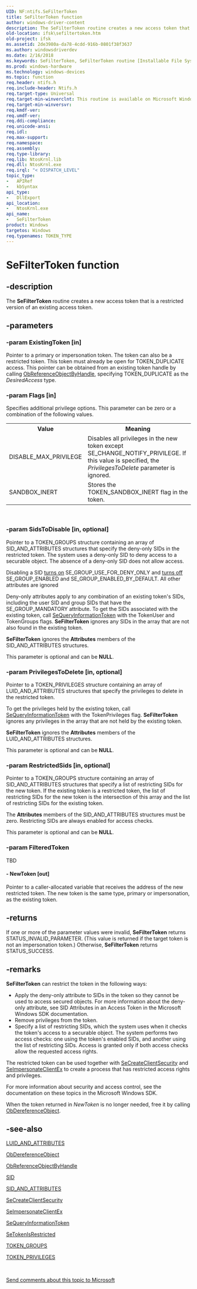 ```yaml
---
UID: NF:ntifs.SeFilterToken
title: SeFilterToken function
author: windows-driver-content
description: The SeFilterToken routine creates a new access token that is a restricted version of an existing access token.
old-location: ifsk\sefiltertoken.htm
old-project: ifsk
ms.assetid: 2de3980a-da78-4cdd-916b-0801f38f3637
ms.author: windowsdriverdev
ms.date: 2/16/2018
ms.keywords: SeFilterToken, SeFilterToken routine [Installable File System Drivers], ifsk.sefiltertoken, ntifs/SeFilterToken, seref_33edad21-5cc4-4bd9-86f1-b52c648fc87c.xml
ms.prod: windows-hardware
ms.technology: windows-devices
ms.topic: function
req.header: ntifs.h
req.include-header: Ntifs.h
req.target-type: Universal
req.target-min-winverclnt: This routine is available on Microsoft Windows XP and later.
req.target-min-winversvr: 
req.kmdf-ver: 
req.umdf-ver: 
req.ddi-compliance: 
req.unicode-ansi: 
req.idl: 
req.max-support: 
req.namespace: 
req.assembly: 
req.type-library: 
req.lib: NtosKrnl.lib
req.dll: NtosKrnl.exe
req.irql: "< DISPATCH_LEVEL"
topic_type:
-	APIRef
-	kbSyntax
api_type:
-	DllExport
api_location:
-	NtosKrnl.exe
api_name:
-	SeFilterToken
product: Windows
targetos: Windows
req.typenames: TOKEN_TYPE
---
```


# SeFilterToken function


## -description


The <b>SeFilterToken</b> routine creates a new access token that is a restricted version of an existing access token. 


## -parameters




### -param ExistingToken [in]

Pointer to a primary or impersonation token. The token can also be a restricted token. This token must already be open for TOKEN_DUPLICATE access. This pointer can be obtained from an existing token handle by calling <a href="https://msdn.microsoft.com/library/windows/hardware/ff558679">ObReferenceObjectByHandle</a>, specifying TOKEN_DUPLICATE as the <i>DesiredAccess</i> type. 


### -param Flags [in]

Specifies additional privilege options. This parameter can be zero or a combination of the following values. 

<table>
<tr>
<th>Value</th>
<th>Meaning</th>
</tr>
<tr>
<td>
DISABLE_MAX_PRIVILEGE

</td>
<td>
Disables all privileges in the new token except SE_CHANGE_NOTIFY_PRIVILEGE. If this value is specified, the <i>PrivilegesToDelete</i> parameter is ignored. 

</td>
</tr>
<tr>
<td>
SANDBOX_INERT

</td>
<td>
Stores the TOKEN_SANDBOX_INERT flag in the token. 

</td>
</tr>
</table>
 


### -param SidsToDisable [in, optional]

Pointer to a TOKEN_GROUPS structure containing an array of SID_AND_ATTRIBUTES structures that specify the deny-only SIDs in the restricted token. The system uses a deny-only SID to deny access to a securable object. The absence of a deny-only SID does not allow access. 

Disabling a SID <u>turns on</u> SE_GROUP_USE_FOR_DENY_ONLY and <u>turns off</u> SE_GROUP_ENABLED and SE_GROUP_ENABLED_BY_DEFAULT. All other attributes are ignored 

Deny-only attributes apply to any combination of an existing token's SIDs, including the user SID and group SIDs that have the SE_GROUP_MANDATORY attribute. To get the SIDs associated with the existing token, call <a href="https://msdn.microsoft.com/library/windows/hardware/ff556690">SeQueryInformationToken</a> with the TokenUser and TokenGroups flags. <b>SeFilterToken</b> ignores any SIDs in the array that are not also found in the existing token. 

<b>SeFilterToken</b> ignores the <b>Attributes</b> members of the SID_AND_ATTRIBUTES structures. 

This parameter is optional and can be <b>NULL</b>. 


### -param PrivilegesToDelete [in, optional]

Pointer to a TOKEN_PRIVILEGES structure containing an array of LUID_AND_ATTRIBUTES structures that specify the privileges to delete in the restricted token. 

To get the privileges held by the existing token, call <a href="https://msdn.microsoft.com/library/windows/hardware/ff556690">SeQueryInformationToken</a> with the TokenPrivileges flag. <b>SeFilterToken</b> ignores any privileges in the array that are not held by the existing token. 

<b>SeFilterToken</b> ignores the <b>Attributes</b> members of the LUID_AND_ATTRIBUTES structures. 

This parameter is optional and can be <b>NULL</b>. 


### -param RestrictedSids [in, optional]

Pointer to a TOKEN_GROUPS structure containing an array of SID_AND_ATTRIBUTES structures that specify a list of restricting SIDs for the new token. If the existing token is a restricted token, the list of restricting SIDs for the new token is the intersection of this array and the list of restricting SIDs for the existing token. 

The <b>Attributes</b> members of the SID_AND_ATTRIBUTES structures must be zero. Restricting SIDs are always enabled for access checks. 

This parameter is optional and can be <b>NULL</b>. 


### -param FilteredToken

TBD




#### - NewToken [out]

Pointer to a caller-allocated variable that receives the address of the new restricted token. The new token is the same type, primary or impersonation, as the existing token. 


## -returns



If one or more of the parameter values were invalid, <b>SeFilterToken</b> returns STATUS_INVALID_PARAMETER. (This value is returned if the target token is not an impersonation token.) Otherwise, <b>SeFilterToken</b> returns STATUS_SUCCESS. 




## -remarks



<b>SeFilterToken</b> can restrict the token in the following ways: 

<ul>
<li>
Apply the deny-only attribute to SIDs in the token so they cannot be used to access secured objects. For more information about the deny-only attribute, see SID Attributes in an Access Token in the Microsoft Windows SDK documentation. 

</li>
<li>
Remove privileges from the token. 

</li>
<li>
Specify a list of restricting SIDs, which the system uses when it checks the token's access to a securable object. The system performs two access checks: one using the token's enabled SIDs, and another using the list of restricting SIDs. Access is granted only if both access checks allow the requested access rights.

</li>
</ul>
The restricted token can be used together with <a href="https://msdn.microsoft.com/library/windows/hardware/ff556595">SeCreateClientSecurity</a> and <a href="https://msdn.microsoft.com/library/windows/hardware/ff556659">SeImpersonateClientEx</a> to create a process that has restricted access rights and privileges. 

For more information about security and access control, see the documentation on these topics in the Microsoft Windows SDK. 

When the token returned in <i>NewToken</i> is no longer needed, free it by calling <a href="https://msdn.microsoft.com/library/windows/hardware/ff557724">ObDereferenceObject</a>.




## -see-also




<a href="https://msdn.microsoft.com/library/windows/hardware/ff549716">LUID_AND_ATTRIBUTES</a>



<a href="https://msdn.microsoft.com/library/windows/hardware/ff557724">ObDereferenceObject</a>



<a href="https://msdn.microsoft.com/library/windows/hardware/ff558679">ObReferenceObjectByHandle</a>



<a href="https://msdn.microsoft.com/library/windows/hardware/ff556740">SID</a>



<a href="https://msdn.microsoft.com/library/windows/hardware/ff556742">SID_AND_ATTRIBUTES</a>



<a href="https://msdn.microsoft.com/library/windows/hardware/ff556595">SeCreateClientSecurity</a>



<a href="https://msdn.microsoft.com/library/windows/hardware/ff556659">SeImpersonateClientEx</a>



<a href="https://msdn.microsoft.com/library/windows/hardware/ff556690">SeQueryInformationToken</a>



<a href="https://msdn.microsoft.com/library/windows/hardware/ff556724">SeTokenIsRestricted</a>



<a href="https://msdn.microsoft.com/library/windows/hardware/ff556834">TOKEN_GROUPS</a>



<a href="https://msdn.microsoft.com/library/windows/hardware/ff556846">TOKEN_PRIVILEGES</a>
 

 

<a href="mailto:wsddocfb@microsoft.com?subject=Documentation%20feedback [ifsk\ifsk]:%20SeFilterToken routine%20 RELEASE:%20(2/16/2018)&amp;body=%0A%0APRIVACY STATEMENT%0A%0AWe use your feedback to improve the documentation. We don't use your email address for any other purpose, and we'll remove your email address from our system after the issue that you're reporting is fixed. While we're working to fix this issue, we might send you an email message to ask for more info. Later, we might also send you an email message to let you know that we've addressed your feedback.%0A%0AFor more info about Microsoft's privacy policy, see http://privacy.microsoft.com/en-us/default.aspx." title="Send comments about this topic to Microsoft">Send comments about this topic to Microsoft</a>

